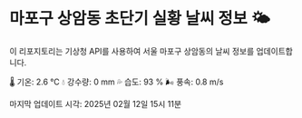 
# 마포구 상암동 초단기 실황 날씨 정보 🌤️

이 리포지토리는 기상청 API를 사용하여 서울 마포구 상암동의 날씨 정보를 업데이트합니다. 

🌡️ 기온: 2.6 ℃
💧 강수량: 0 mm
💦 습도: 93 %
🌬️ 풍속: 0.8 m/s

마지막 업데이트 시각: 2025년 02월 12일 15시 11분    
